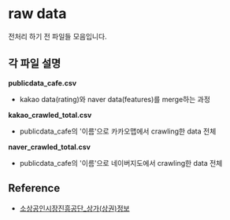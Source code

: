 # raw data
전처리 하기 전 파일들 모음입니다.

## 각 파일 설명
**publicdata_cafe.csv**
- kakao data(rating)와 naver data(features)를 merge하는 과정  

**kakao_crawled_total.csv**
- publicdata_cafe의 '이름'으로 카카오맵에서 crawling한 data 전체

**naver_crawled_total.csv**
- publicdata_cafe의 '이름'으로 네이버지도에서 crawling한 data 전체


## Reference
- [소상공인시장진흥공단_상가(상권)정보](https://www.data.go.kr/data/15083033/fileData.do)  
